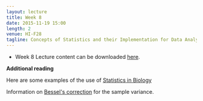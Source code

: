 ```yaml
---
layout: lecture
title: Week 8
date: 2015-11-19 15:00
length: 2
venue: HI-F28
tagline: Concepts of Statistics and their Implementation for Data Analysis
---
```


* Week 8 Lecture content can be downloaded [here](http://opendsi.cc/bioinformatics/assets/Lecture_Wk8.pdf).



**Additional reading**


Here are some examples of the use of [Statistics in Biology](http://www.nature.com/collections/qghhqm/content/statistics-in-biology)


Information on [Bessel's correction](https://en.wikipedia.org/wiki/Bessel%27s_correction) for the sample variance. 
